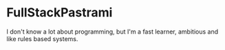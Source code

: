 # FullStackPastrami

I don't know a lot about programming, but I'm a fast learner, ambitious and like rules based systems.
